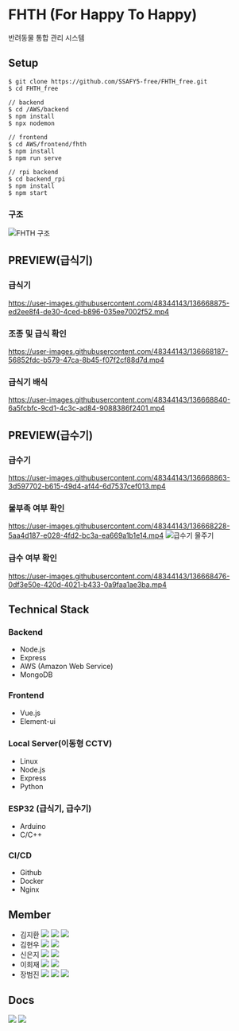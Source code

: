 # FHTH (For Happy To Happy)
반려동물 통합 관리 시스템


## Setup
```
$ git clone https://github.com/SSAFY5-free/FHTH_free.git
$ cd FHTH_free

// backend
$ cd /AWS/backend
$ npm install
$ npx nodemon

// frontend
$ cd AWS/frontend/fhth
$ npm install
$ npm run serve

// rpi backend 
$ cd backend_rpi
$ npm install
$ npm start
```
### 구조
![FHTH 구조](https://user-images.githubusercontent.com/48344143/136668315-24706283-cc43-494e-bd52-e9fbab73995b.PNG)

## PREVIEW(급식기)
### 급식기
https://user-images.githubusercontent.com/48344143/136668875-ed2ee8f4-de30-4ced-b896-035ee7002f52.mp4
### 조종 및 급식 확인
https://user-images.githubusercontent.com/48344143/136668187-56852fdc-b579-47ca-8b45-f07f2cf88d7d.mp4
### 급식기 배식
https://user-images.githubusercontent.com/48344143/136668840-6a5fcbfc-9cd1-4c3c-ad84-9088386f2401.mp4


## PREVIEW(급수기)
### 급수기
https://user-images.githubusercontent.com/48344143/136668863-3d597702-b615-49d4-af44-6d7537cef013.mp4
### 물부족 여부 확인
https://user-images.githubusercontent.com/48344143/136668228-5aa4d187-e028-4fd2-bc3a-ea669a1b1e14.mp4
![급수기 물주기](https://user-images.githubusercontent.com/48344143/136668703-6cbd1b2f-9481-43a6-ab2c-f663227069b6.gif)
### 급수 여부 확인
https://user-images.githubusercontent.com/48344143/136668476-0df3e50e-420d-4021-b433-0a9faa1ae3ba.mp4




## Technical Stack
### Backend
- Node.js
- Express
- AWS (Amazon Web Service)
- MongoDB

### Frontend
- Vue.js
- Element-ui

### Local Server(이동형 CCTV)
- Linux
- Node.js
- Express
- Python

### ESP32 (급식기, 급수기)
- Arduino
- C/C++

### CI/CD
- Github
- Docker
- Nginx


## Member
- 김지환 <img src="https://img.shields.io/badge/-BE-brightgreen"> <img src="https://img.shields.io/badge/-FE-orange"> <a href="mailto:bure5kzam.gmail.com" target="_blank"><img src="https://img.shields.io/badge/Email-EA4335?style=flat-square&logo=gmail&logoColor=white"/></a>
- 김현우 <img src="https://img.shields.io/badge/-EM-lightgrey"> <a href="mailto:ssej0221@gmail.com" target="_blank"><img src="https://img.shields.io/badge/Email-EA4335?style=flat-square&logo=gmail&logoColor=white"/></a>
- 신은지 <img src="https://img.shields.io/badge/-EM-lightgrey"> <a href="mailto:ssej0221@gmail.com" target="_blank"><img src="https://img.shields.io/badge/Email-EA4335?style=flat-square&logo=gmail&logoColor=white"/></a>
- 이희재 <img src="https://img.shields.io/badge/-EM-lightgrey">  <a href="mailto:ssej0221@gmail.com" target="_blank"><img src="https://img.shields.io/badge/Email-EA4335?style=flat-square&logo=gmail&logoColor=white"/></a>
- 장범진 <img src="https://img.shields.io/badge/-BE-brightgreen"> <img src="https://img.shields.io/badge/-FE-orange"> <a href="mailto:wony5248@gmail.com" target="_blank"><img src="https://img.shields.io/badge/Email-EA4335?style=flat-square&logo=gmail&logoColor=white"/></a>

## Docs
<a href="https://docs.google.com/document/d/1xqy321uU2ttPre2sWIUGsBPwnsdbCFoakWDbejdvc-o/edit" target="_blank"><img src="https://img.shields.io/badge/Project Docs-2B579A?style=flat-square&logo=microsoftword&logoColor=white"/></a>
<a href="https://www.youtube.com/watch?v=omfhNOcvgS8" target="_blank"><img src="https://img.shields.io/badge/Project Youtube-000000?style=flat-square&logo=Youtube&logoColor=white"/></a>
